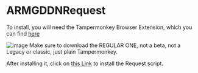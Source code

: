 # ARMGDDNRequest

To install, you will need the Tampermonkey Browser Extension, which you can find [here](https://www.tampermonkey.net/)


![image](https://github.com/user-attachments/assets/3598e1b1-d8e1-47c6-8327-07fdbc08fa0c)
Make sure to download the REGULAR ONE, not a beta, not a Legacy or classic, just plain Tampermonkey.


After installing it, click on [this Link](https://github.com/holyarahippo06/ARMGDDNRequest/blob/main/ARMGDDNRequest.user.js?raw=true) to install the Request script.
